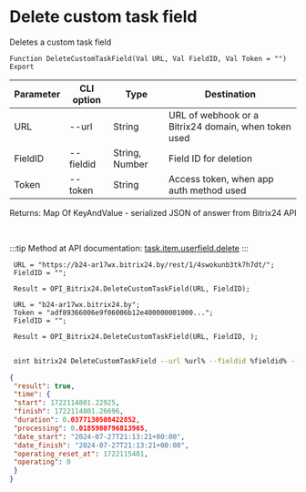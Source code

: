 ﻿---
sidebar_position: 5
---

# Delete custom task field
 Deletes a custom task field



`Function DeleteCustomTaskField(Val URL, Val FieldID, Val Token = "") Export`

 | Parameter | CLI option | Type | Destination |
 |-|-|-|-|
 | URL | --url | String | URL of webhook or a Bitrix24 domain, when token used |
 | FieldID | --fieldid | String, Number | Field ID for deletion |
 | Token | --token | String | Access token, when app auth method used |

 
 Returns: Map Of KeyAndValue - serialized JSON of answer from Bitrix24 API

<br/>

:::tip
Method at API documentation: [task.item.userfield.delete](https://dev.1c-bitrix.ru/rest_help/tasks/task/userfield/delete.php)
:::
<br/>


```bsl title="Code example"
 URL = "https://b24-ar17wx.bitrix24.by/rest/1/4swokunb3tk7h7dt/";
 FieldID = "";
 
 Result = OPI_Bitrix24.DeleteCustomTaskField(URL, FieldID);
 
 URL = "b24-ar17wx.bitrix24.by";
 Token = "adf89366006e9f06006b12e400000001000...";
 FieldID = "";
 
 Result = OPI_Bitrix24.DeleteCustomTaskField(URL, FieldID, );
```
	


```sh title="CLI command example"
 
 oint bitrix24 DeleteCustomTaskField --url %url% --fieldid %fieldid% --token %token%

```

```json title="Result"
{
 "result": true,
 "time": {
 "start": 1722114801.22925,
 "finish": 1722114801.26696,
 "duration": 0.0377130508422852,
 "processing": 0.0185980796813965,
 "date_start": "2024-07-27T21:13:21+00:00",
 "date_finish": "2024-07-27T21:13:21+00:00",
 "operating_reset_at": 1722115401,
 "operating": 0
 }
}
```
